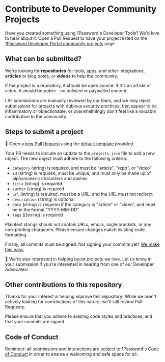 # Contribute to Developer Community Projects

Have you created something using 1Password's Developer Tools? We'd love to hear about it. Open a Pull Request to have your project listed on the [1Password Developer Portal community projects](https://developer.1password.com/community/) page.

## What can be submitted?

We're looking for **repositories** for tools, apps, and other integrations, **articles** or blog posts, or **videos** to help the community.

If the project is a repository, it should be open source. If it's an article or video, it should be public - no unlisted or paywalled content.

ℹ️ All submissions are manually reviewed by our team, and we may reject submissions for projects with dubious security practices, that appear to be inflammatory or objectionable, or overwhelmingly don't feel like a valuable contribution to the community.

## Steps to submit a project

📝 Open a [new Pull Request](https://github.com/1Password/developer-community-projects/compare) using the [default template](https://github.com/1Password/developer-community-projects/blob/main/.github/pull_request_template.md) provided.

Your PR needs to include an update to the `projects.json` file to add a new object. The new object must adhere to the following criteria:

- `category` (string) is required, and must be "article", "repo", or "video"
- `id` (string) is required, must be unique, and must only be made up of alphanumeric characters and dashes
- `title` (string) is required
- `author` (string) is required
- `url` (string) is required, must be a URL, and the URL must not redirect
- `description` (string) is optional
- `date` (string) is required if the category is "article" or "video", and must be in the format "YYYY-MM-DD"
- `tags` ([]string) is required

Plaintext strings should not contain URLs, emojis, angle brackets, or any non-printing characters. Please ensure changes match existing code formatting.

Finally, all commits must be signed. Not signing your commits yet? [We make this easy.](https://developer.1password.com/docs/ssh/git-commit-signing)

💬 We're also interested in helping boost projects we love. Let us know in your submission if you're interested in hearing from one of our Developer Advocates!

## Other contributions to this repository

Thanks for your interest in helping improve this repository! While we aren't actively looking for contributions of this nature, we'll still review Pull Requests.

Please ensure that you adhere to existing code styles and practices, and that your commits are signed.

## Code of Conduct

Reminder: all submissions and interactions are subject to 1Password's [Code of Conduct](https://developer.1password.com/code-of-conduct/) in order to ensure a welcoming and safe space for all.

